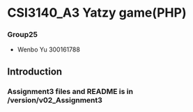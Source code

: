 # CSI3140_A3 Yatzy game(PHP)
### Group25
* Wenbo Yu 300161788

## Introduction
### Assignment3 files and README is in /version/v02_Assignment3
